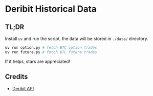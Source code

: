 # Deribit Historical Data

## TL;DR

Install `uv` and run the script, the data will be stored in `./data/` directory.

```bash
uv run option.py # fetch BTC option trades
uv run future.py # fetch BTC future trades
```

If it helps, stars are appreciated!

## Credits

- [Deribit API](https://docs.deribit.com/api/)

